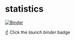 # statistics

[![Binder](https://mybinder.org/badge_logo.svg)](https://mybinder.org/v2/gh/raph06/statistics/master?urlpath=rstudio)

:point_up: Click the *launch binder* badge
